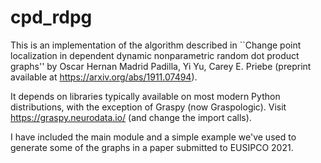 # cpd_rdpg

This is an implementation of the algorithm described in ``Change point localization in dependent dynamic nonparametric random dot product graphs'' by Oscar Hernan Madrid Padilla, Yi Yu, Carey E. Priebe (preprint available at https://arxiv.org/abs/1911.07494). 

It depends on libraries typically available on most modern Python distributions, with the exception of Graspy (now Graspologic). Visit https://graspy.neurodata.io/ (and change the import calls). 

I have included the main module and a simple example we've used to generate some of the graphs in a paper submitted to EUSIPCO 2021. 
